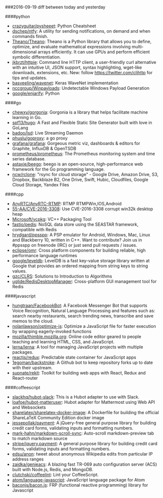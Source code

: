 ###2016-09-19
diff between today and yesterday

####python
* [crazyguitar/pysheeet](https://github.com/crazyguitar/pysheeet): Python Cheatsheet
* [dschep/ntfy](https://github.com/dschep/ntfy): A utility for sending notifications, on demand and when commands finish.
* [Theano/Theano](https://github.com/Theano/Theano): Theano is a Python library that allows you to define, optimize, and evaluate mathematical expressions involving multi-dimensional arrays efficiently. It can use GPUs and perform efficient symbolic differentiation.
* [jkbrzt/httpie](https://github.com/jkbrzt/httpie): Command line HTTP client, a user-friendly curl alternative with an intuitive UI, JSON support, syntax highlighting, wget-like downloads, extensions, etc. New: follow https://twitter.com/clihttp for tips and updates.
* [basveeling/wavenet](https://github.com/basveeling/wavenet): Keras WaveNet implementation
* [nccgroup/Winpayloads](https://github.com/nccgroup/Winpayloads): Undetectable Windows Payload Generation
* [google/enjarify](https://github.com/google/enjarify): Python

####go
* [chewxy/gorgonia](https://github.com/chewxy/gorgonia): Gorgonia is a library that helps facilitate machine learning in Go.
* [spf13/hugo](https://github.com/spf13/hugo): A Fast and Flexible Static Site Generator built with love in GoLang
* [badoo/lsd](https://github.com/badoo/lsd): Live Streaming Daemon
* [phuslu/goproxy](https://github.com/phuslu/goproxy): a go proxy
* [grafana/grafana](https://github.com/grafana/grafana): Gorgeous metric viz, dashboards & editors for Graphite, InfluxDB & OpenTSDB
* [prometheus/prometheus](https://github.com/prometheus/prometheus): The Prometheus monitoring system and time series database.
* [astaxie/beego](https://github.com/astaxie/beego): beego is an open-source, high-performance web framework for the Go programming language.
* [ncw/rclone](https://github.com/ncw/rclone): "rsync for cloud storage" - Google Drive, Amazon Drive, S3, Dropbox, Backblaze B2, One Drive, Swift, Hubic, Cloudfiles, Google Cloud Storage, Yandex Files

####cpp
* [AnyRTC/AnyRTC-RTMP](https://github.com/AnyRTC/AnyRTC-RTMP): RTMP RTMPWin,IOS,Android
* [55-AA/CVE-2016-3308](https://github.com/55-AA/CVE-2016-3308): Use CVE-2016-3308 corrupt win32k desktop heap
* [Microsoft/vcpkg](https://github.com/Microsoft/vcpkg): VC++ Packaging Tool
* [fastio/pedis](https://github.com/fastio/pedis): NoSQL data store using the SEASTAR framework, compatible with Redis
* [hrydgard/ppsspp](https://github.com/hrydgard/ppsspp): A PSP emulator for Android, Windows, Mac, Linux and Blackberry 10, written in C++. Want to contribute? Join us in #ppsspp on freenode (IRC) or just send pull requests / issues.
* [eclipse/omr](https://github.com/eclipse/omr): Cross platform components for building reliable, high performance language runtimes
* [google/leveldb](https://github.com/google/leveldb): LevelDB is a fast key-value storage library written at Google that provides an ordered mapping from string keys to string values.
* [gzc/CLRS](https://github.com/gzc/CLRS): Solutions to Introduction to Algorithms
* [uglide/RedisDesktopManager](https://github.com/uglide/RedisDesktopManager):  Cross-platform GUI management tool for Redis

####javascript
* [hungtraan/FacebookBot](https://github.com/hungtraan/FacebookBot): A Facebook Messenger Bot that supports Voice Recognition, Natural Language Processing and features such as: search nearby restaurants, search trending news, transcribe and save memos to the cloud.
* [nolanlawson/optimize-js](https://github.com/nolanlawson/optimize-js): Optimize a JavaScript file for faster execution by wrapping eagerly-invoked functions
* [mozilla/thimble.mozilla.org](https://github.com/mozilla/thimble.mozilla.org): Online code editor geared to people teaching and learning HTML, CSS, and JavaScript.
* [lerna/lerna](https://github.com/lerna/lerna):  A tool for managing JavaScript projects with multiple packages.
* [reactjs/redux](https://github.com/reactjs/redux): Predictable state container for JavaScript apps
* [1egoman/backstroke](https://github.com/1egoman/backstroke):  A Github bot to keep repository forks up to date with their upstream.
* [supnate/rekit](https://github.com/supnate/rekit): Toolkit for building web apps with React, Redux and React-router

####coffeescript
* [slackhq/hubot-slack](https://github.com/slackhq/hubot-slack): This is a Hubot adapter to use with Slack.
* [loafoe/hubot-matteruser](https://github.com/loafoe/hubot-matteruser): Hubot adapter for Mattermost using Web API and Websockets
* [sharelatex/sharelatex-docker-image](https://github.com/sharelatex/sharelatex-docker-image): A Dockerfile for building the official ShareLaTeX Community Edition docker image
* [jessepollak/payment](https://github.com/jessepollak/payment):  A jQuery-free general purpose library for building credit card forms, validating inputs and formatting numbers.
* [mark-hahn/markdown-scroll-sync](https://github.com/mark-hahn/markdown-scroll-sync): Auto-scroll markdown-preview tab to match markdown source
* [stripe/jquery.payment](https://github.com/stripe/jquery.payment): A general purpose library for building credit card forms, validating inputs and formatting numbers.
* [edsu/anon](https://github.com/edsu/anon): tweet about anonymous Wikipedia edits from particular IP address ranges
* [zaidka/genieacs](https://github.com/zaidka/genieacs): A blazing fast TR-069 auto configuration server (ACS) built with Node.js, Redis, and MongoDB.
* [clutchski/coffeelint](https://github.com/clutchski/coffeelint): Lint your CoffeeScript.
* [atom/language-javascript](https://github.com/atom/language-javascript): JavaScript language package for Atom
* [baconjs/bacon.js](https://github.com/baconjs/bacon.js): FRP (functional reactive programming) library for Javascript

